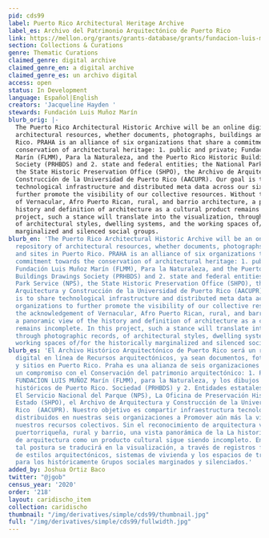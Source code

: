 ```yaml
---
pid: cds99
label: Puerto Rico Architectural Heritage Archive
label_es: Archivo del Patrimonio Arquitectónico de Puerto Rico
link: https://mellon.org/grants/grants-database/grants/fundacion-luis-munoz-marin-inc/2004-07580/
section: Collections & Curations
genre: Thematic Curations
claimed_genre: digital archive
claimed_genre_en: a digital archive
claimed_genre_es: un archivo digital
access: open
status: In Development
language: Español|English
creators: 'Jacqueline Hayden '
stewards: Fundación Luis Muñoz Marín
blurb_orig: |-
  The Puerto Rico Architectural Historic Archive will be an online digital repository of
  architectural resources, whether documents, photographs, buildings and sites in Puerto
  Rico. PRAHA is an alliance of six organizations that share a commitment towards the
  conservation of architectural heritage: 1. public and private; Fundación Luis Muñoz
  Marín (FLMM), Para la Naturaleza, and the Puerto Rico Historic Buildings Drawings
  Society (PRHBDS) and 2. state and federal entities; the National Park Service (NPS),
  the State Historic Preservation Office (SHPO), the Archivo de Arquitectura y
  Construcción de la Universidad de Puerto Rico (AACUPR). Our goal is to share
  technological infrastructure and distributed meta data across our six organizations to
  further promote the visibility of our collective resources. Without the acknowledgement
  of Vernacular, Afro Puerto Rican, rural, and barrio architecture, a panoramic view of the
  history and definition of architecture as a cultural product remains incomplete. In this
  project, such a stance will translate into the visualization, through photographic records,
  of architectural styles, dwelling systems, and the working spaces of/for the historically
  marginalized and silenced social groups.
blurb_en: 'The Puerto Rico Architectural Historic Archive will be an online digital
  repository of architectural resources, whether documents, photographs, buildings
  and sites in Puerto Rico. PRAHA is an alliance of six organizations that share a
  commitment towards the conservation of architectural heritage: 1. public and private;
  Fundación Luis Muñoz Marín (FLMM), Para la Naturaleza, and the Puerto Rico Historic
  Buildings Drawings Society (PRHBDS) and 2. state and federal entities; the National
  Park Service (NPS), the State Historic Preservation Office (SHPO), the Archivo de
  Arquitectura y Construcción de la Universidad de Puerto Rico (AACUPR). Our goal
  is to share technological infrastructure and distributed meta data across our six
  organizations to further promote the visibility of our collective resources. Without
  the acknowledgement of Vernacular, Afro Puerto Rican, rural, and barrio architecture,
  a panoramic view of the history and definition of architecture as a cultural product
  remains incomplete. In this project, such a stance will translate into the visualization,
  through photographic records, of architectural styles, dwelling systems, and the
  working spaces of/for the historically marginalized and silenced social groups.'
blurb_es: 'El Archivo Histórico Arquitectónico de Puerto Rico será un repositorio
  digital en línea de Recursos arquitectónicos, ya sean documentos, fotografías, edificios
  y sitios en Puerto Rico. Praha es una alianza de seis organizaciones que comparten
  un compromiso con el Conservación del patrimonio arquitectónico: 1. Público y privado;
  FUNDACION LUIS MUÑOZ Marín (FLMM), para la Naturaleza, y los dibujos de edificios
  históricos de Puerto Rico. Sociedad (PRHBDS) y 2. Entidades estatales y federales;
  El Servicio Nacional del Parque (NPS), La Oficina de Preservación Histórica del
  Estado (SHPO), el Archivo de Arquitectura y Construcción de la Universidad de Puerto
  Rico  (AACUPR). Nuestro objetivo es compartir infraestructura tecnológica y metadatos
  distribuidos en nuestras seis organizaciones a Promover aún más la visibilidad de
  nuestros recursos colectivos. Sin el reconocimiento de arquitectura vernácula, afro
  puertorriqueña, rural y barrio, una vista panorámica de la La historia y la definición
  de arquitectura como un producto cultural sigue siendo incompleto. En esto Proyecto,
  tal postura se traducirá en la visualización, a través de registros fotográficos,
  de estilos arquitectónicos, sistemas de vivienda y los espacios de trabajo de /
  para los históricamente Grupos sociales marginados y silenciados.'
added_by: Joshua Ortiz Baco
twitter: "@jgob"
census_year: '2020'
order: '218'
layout: caridischo_item
collection: caridischo
thumbnail: "/img/derivatives/simple/cds99/thumbnail.jpg"
full: "/img/derivatives/simple/cds99/fullwidth.jpg"
---
```

